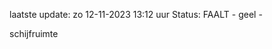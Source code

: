 laatste update: 
zo 12-11-2023 13:12   uur 
Status: FAALT - geel - 
<div class="service Y">schijfruimte</div>
